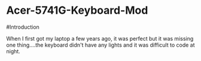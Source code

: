 Acer-5741G-Keyboard-Mod
=======================

#Introduction

When I first got my laptop a few years ago, it was perfect but it was missing one thing....the keyboard didn't have any lights and it was difficult to code at night.
